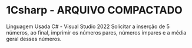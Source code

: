 # 1Csharp - ARQUIVO COMPACTADO
Linguagem Usada C# - Visual Studio 2022
Solicitar a inserção de 5 números, ao final, imprimir os números pares, números ímpares e a média geral desses números.


